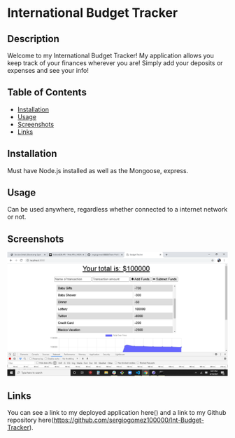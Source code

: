 # International Budget Tracker

## Description
Welcome to my International Budget Tracker! My application allows you keep track of your finances wherever you are! Simply add your deposits or expenses and see your info! 

## Table of Contents
* [Installation](#Installation)
* [Usage](#Usage)
* [Screenshots](#Screenshots)
* [Links](#Links)

## Installation
Must have Node.js installed as well as the Mongoose, express.

## Usage 
Can be used anywhere, regardless whether connected to a internet network or not.

## Screenshots
<img src="images\Screenshot (102).png">

## Links 
You can see a link to my deployed application here() and a link to my Github repository here(https://github.com/sergiogomez100000/Int-Budget-Tracker).